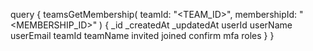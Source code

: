 query {
    teamsGetMembership(
        teamId: "<TEAM_ID>",
        membershipId: "<MEMBERSHIP_ID>"
    ) {
        _id
        _createdAt
        _updatedAt
        userId
        userName
        userEmail
        teamId
        teamName
        invited
        joined
        confirm
        mfa
        roles
    }
}
